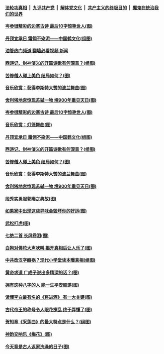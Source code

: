 ####  [法轮功真相](../../../../basic/blob/master/README.md?t=06251003) &nbsp;|&nbsp; [九评共产党](../../../../9ping.md/blob/master/README.md?t=06251003) &nbsp;|&nbsp; [解体党文化](../../../../jtdwh.md/blob/master/README.md?t=06251003)  &nbsp;|&nbsp; [共产主义的终极目的](../../../../gczydzjmd.md/blob/master/README.md?t=06251003) &nbsp;|&nbsp; [魔鬼在统治我们的世界](../../../../mgztzwmdsj.md/blob/master/README.md?t=06251003) 

#### [岑参很精彩的边塞古诗 最后10字惊艳世人(图)](../pages/p7/1001667.md?t=06251003) 

#### [丹顶宜承日 霜翎不染泥——中国鹤文化(组图)](../pages/p7/1008383.md?t=06251003) 

#### [油管热门频道 翻墙必看视频 新闻](http://45.76.130.85:81/youtube.html?06251003)

#### [西游记、封神演义的开篇诗歌有何深意？(组图)](../pages/p7/1008687.md?t=06251003) 

#### [苦修僧人碰上美色 结局如何？(图)](../pages/p7/1009729.md?t=06251003) 

#### [音乐欣赏：获得李斯特大赞的波兰舞曲(图)](../pages/p7/1009582.md?t=06251003) 

#### [舍利塔地宫惊现苏轼一物 埋900年重见天日(图)](../pages/p7/1008917.md?t=06251003) 

#### [岑参很精彩的边塞古诗 最后10字惊艳世人(图)](../pages/p7/1001667.md?t=06251003) 

#### [音乐欣赏：灯笼舞曲(图)](../pages/p7/1009624.md?t=06251003) 

#### [丹顶宜承日 霜翎不染泥——中国鹤文化(组图)](../pages/p7/1008383.md?t=06251003) 

#### [西游记、封神演义的开篇诗歌有何深意？(组图)](../pages/p7/1008687.md?t=06251003) 

#### [苦修僧人碰上美色 结局如何？(图)](../pages/p7/1009729.md?t=06251003) 

#### [音乐欣赏：获得李斯特大赞的波兰舞曲(图)](../pages/p7/1009582.md?t=06251003) 

#### [舍利塔地宫惊现苏轼一物 埋900年重见天日(图)](../pages/p7/1008917.md?t=06251003) 

#### [段秀实勇服郭晞之典故(图)](../pages/p7/1009835.md?t=06251003) 

#### [如果家中出现这些异味会毁坏你的好运(图)](../pages/p7/1008764.md?t=06251003) 

#### [武松打虎(图)](../pages/p7/1009627.md?t=06251003) 

#### [七绝二首 长风卷泪(图)](../pages/p7/1009799.md?t=06251003) 

#### [白狗对佛陀大声吠叫 揭开真相后让人乐了(图)](../pages/p7/1008588.md?t=06251003) 

#### [中共改汉字酿祸？现代小学堂读本曝真相(组图)](../pages/p7/1009321.md?t=06251003) 

#### [黄帝求道 广成子说出多精深的话？(图)](../pages/p7/1009726.md?t=06251003) 

#### [拥有这种八字的人 能一生平安顺遂(图)](../pages/p7/1004532.md?t=06251003) 

#### [读懂李白最有名的《将进酒》 有一大关键(图)](../pages/p7/1007136.md?t=06251003) 

#### [古代帝王的称号令人眼花撩乱 终于弄懂了(图)](../pages/p7/1008396.md?t=06251003) 

#### [贺知章《采莲曲》的最大特点是什么？(组图)](../pages/p7/1009284.md?t=06251003) 

#### [神韵交响乐《梅花》(图)](../pages/p7/1009570.md?t=06251003) 

#### [今天竟是古人返家洗澡的日子(图)](../pages/p7/1009692.md?t=06251003) 

<img src='http://gfw-breaker.win/goodnews/indexes/p7.md' width='0px' height='0px'/>
